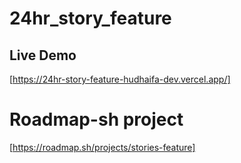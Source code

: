 # 24hr_story_feature


## Live Demo

[https://24hr-story-feature-hudhaifa-dev.vercel.app/]

# Roadmap-sh project

[https://roadmap.sh/projects/stories-feature]
